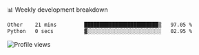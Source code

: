 
📊 Weekly development breakdown
<!--START_SECTION:waka-->

```txt
Other    21 mins         ████████████████████████▒   97.05 %
Python   0 secs          ▓░░░░░░░░░░░░░░░░░░░░░░░░   02.95 %
```

<!--END_SECTION:waka-->

<img src="https://gpvc.arturio.dev/iqbalfasri" alt="Profile views"/>
